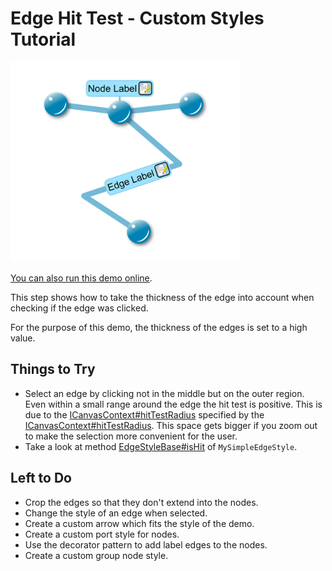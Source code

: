# Edge Hit Test - Custom Styles Tutorial

<img src="../../resources/image/tutorial2step17.png" alt="demo-thumbnail" height="320"/>

[You can also run this demo online](https://live.yworks.com/demos/02-tutorial-custom-styles/17-edge-hit-test/index.html).

This step shows how to take the thickness of the edge into account when checking if the edge was clicked.

For the purpose of this demo, the thickness of the edges is set to a high value.

## Things to Try

- Select an edge by clicking not in the middle but on the outer region. Even within a small range around the edge the hit test is positive. This is due to the [ICanvasContext#hitTestRadius](https://docs.yworks.com/yfileshtml/#/api/ICanvasContext#hitTestRadius) specified by the [ICanvasContext#hitTestRadius](https://docs.yworks.com/yfileshtml/#/api/ICanvasContext#hitTestRadius). This space gets bigger if you zoom out to make the selection more convenient for the user.
- Take a look at method [EdgeStyleBase#isHit](https://docs.yworks.com/yfileshtml/#/api/EdgeStyleBase#isHit) of `MySimpleEdgeStyle`.

## Left to Do

- Crop the edges so that they don't extend into the nodes.
- Change the style of an edge when selected.
- Create a custom arrow which fits the style of the demo.
- Create a custom port style for nodes.
- Use the decorator pattern to add label edges to the nodes.
- Create a custom group node style.

